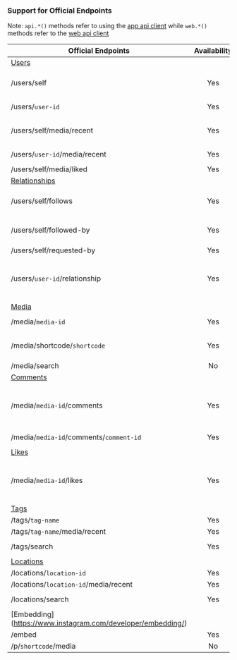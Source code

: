 ### Support for Official Endpoints

Note: ``api.*()`` methods refer to using the [app api client](instagram_private_api/) while ``web.*()`` methods refer to the [web api client](instagram_web_api/)

Official Endpoints | Availability | Notes |
 ------- | :----------: | ----- |
[Users](https://www.instagram.com/developer/endpoints/users/) | 
/users/self | Yes | [``api.current_user()``](https://instagram-private-api.readthedocs.io/en/latest/api.html#instagram_private_api.Client.current_user), [``web.user_info()``](https://instagram-private-api.readthedocs.io/en/latest/api.html#instagram_web_api.Client.user_info) with account userid
/users/``user-id`` | Yes | [``api.user_info()``](https://instagram-private-api.readthedocs.io/en/latest/api.html#instagram_private_api.Client.user_info), [``web.user_info()``](https://instagram-private-api.readthedocs.io/en/latest/api.html#instagram_web_api.Client.user_info)
/users/self/media/recent | Yes | Use [``api.user_feed()``](https://instagram-private-api.readthedocs.io/en/latest/api.html#instagram_web_api.Client.user_feed), [``web.user_feed()``](https://instagram-private-api.readthedocs.io/en/latest/api.html#instagram_web_api.Client.user_feed) with account userid
/users/``user-id``/media/recent | Yes | [``api.user_feed()``](https://instagram-private-api.readthedocs.io/en/latest/api.html#instagram_web_api.Client.user_feed), [``web.user_feed()``](https://instagram-private-api.readthedocs.io/en/latest/api.html#instagram_web_api.Client.user_feed)
/users/self/media/liked | Yes | [``api.feed_liked()``](https://instagram-private-api.readthedocs.io/en/latest/api.html#instagram_private_api.Client.feed_liked)
[Relationships](https://www.instagram.com/developer/endpoints/relationships/) | 
/users/self/follows | Yes | Use [``api.user_following()``](https://instagram-private-api.readthedocs.io/en/latest/api.html#instagram_private_api.Client.user_following), [``web.user_following()``](https://instagram-private-api.readthedocs.io/en/latest/api.html#instagram_web_api.Client.user_following) with account userid
/users/self/followed-by | Yes | Use [``api.user_followers()``](https://instagram-private-api.readthedocs.io/en/latest/api.html#instagram_private_api.Client.user_followers), [``web.user_followers()``](https://instagram-private-api.readthedocs.io/en/latest/api.html#instagram_web_api.Client.user_followers) with account userid
/users/self/requested-by | Yes | [``api.friendships_pending()``](https://instagram-private-api.readthedocs.io/en/latest/api.html#instagram_private_api.Client.friendships_pending)
/users/``user-id``/relationship | Yes | [``api.friendships_show()``](https://instagram-private-api.readthedocs.io/en/latest/api.html#instagram_private_api.Client.friendships_show), [``api.friendships_create()``](https://instagram-private-api.readthedocs.io/en/latest/api.html#instagram_private_api.Client.friendships_create), [``api.friendships_destroy()``](https://instagram-private-api.readthedocs.io/en/latest/api.html#instagram_private_api.Client.friendships_destroy), [``web.friendships_create()``](https://instagram-private-api.readthedocs.io/en/latest/api.html#instagram_web_api.Client.friendships_create), [``web.friendships_destroy()``](https://instagram-private-api.readthedocs.io/en/latest/api.html#instagram_web_api.Client.friendships_destroy)
[Media](https://www.instagram.com/developer/endpoints/media/) |
/media/``media-id`` | Yes | [``api.media_info()``](https://instagram-private-api.readthedocs.io/en/latest/api.html#instagram_private_api.Client.media_info), [``web.media_info()``](https://instagram-private-api.readthedocs.io/en/latest/api.html#instagram_web_api.Client.media_info)
/media/shortcode/``shortcode`` | Yes | Use [``api.oembed()``](https://instagram-private-api.readthedocs.io/en/latest/api.html#instagram_private_api.Client.oembed) to get the media_id and then call [``api.media_info()``](https://instagram-private-api.readthedocs.io/en/latest/api.html#instagram_web_api.Client.media_info) with it
/media/search | No
[Comments](https://www.instagram.com/developer/endpoints/comments/) |
/media/``media-id``/comments | Yes | [``api.media_comments()``](https://instagram-private-api.readthedocs.io/en/latest/api.html#instagram_private_api.Client.media_comments), [``api.media_n_comments()``](https://instagram-private-api.readthedocs.io/en/latest/api.html#instagram_private_api.Client.media_n_comments), [``api.post_comment()``](https://instagram-private-api.readthedocs.io/en/latest/api.html#instagram_private_api.Client.post_comment), [``web.media_comments()``](https://instagram-private-api.readthedocs.io/en/latest/api.html#instagram_web_api.Client.media_comments), [``web.post_comment()``](https://instagram-private-api.readthedocs.io/en/latest/api.html#instagram_web_api.Client.post_comment)
/media/``media-id``/comments/``comment-id`` | Yes | [``api.delete_comment()``](https://instagram-private-api.readthedocs.io/en/latest/api.html#instagram_web_api.Client.delete_comment), [``web.delete_comment()``](https://instagram-private-api.readthedocs.io/en/latest/api.html#instagram_web_api.Client.delete_comment)
[Likes](https://www.instagram.com/developer/endpoints/likes/) |
/media/``media-id``/likes | Yes | [``api.media_likers()``](https://instagram-private-api.readthedocs.io/en/latest/api.html#instagram_private_api.Client.media_likers), [``api.post_like()``](https://instagram-private-api.readthedocs.io/en/latest/api.html#instagram_private_api.Client.post_like), [``api.delete_like()``](https://instagram-private-api.readthedocs.io/en/latest/api.html#instagram_web_api.Client.delete_like), [``web.post_like()``](https://instagram-private-api.readthedocs.io/en/latest/api.html#instagram_web_api.Client.post_like), [``web.delete_like()``](https://instagram-private-api.readthedocs.io/en/latest/api.html#instagram_web_api.Client.delete_like)
[Tags](https://www.instagram.com/developer/endpoints/tags/) |
/tags/``tag-name`` | Yes | [``api.tag_info()``](https://instagram-private-api.readthedocs.io/en/latest/api.html#instagram_private_api.Client.tag_info)
/tags/``tag-name``/media/recent | Yes | [``api.feed_tag()``](https://instagram-private-api.readthedocs.io/en/latest/api.html#instagram_private_api.Client.feed_tag)
/tags/search | Yes | [``api.tag_search()``](https://instagram-private-api.readthedocs.io/en/latest/api.html#instagram_private_api.Client.tag_search), [``web.search()``](https://instagram-private-api.readthedocs.io/en/latest/api.html#instagram_web_api.Client.search)
[Locations](https://www.instagram.com/developer/endpoints/locations/) |
/locations/``location-id`` | Yes | [``api.location_info()``](https://instagram-private-api.readthedocs.io/en/latest/api.html#instagram_private_api.Client.location_info)
/locations/``location-id``/media/recent | Yes | [``api.feed_location()``](https://instagram-private-api.readthedocs.io/en/latest/api.html#instagram_private_api.Client.feed_location)
/locations/search | Yes | [``api.location_search()``](https://instagram-private-api.readthedocs.io/en/latest/api.html#instagram_private_api.Client.location_search), [``web.search()``](https://instagram-private-api.readthedocs.io/en/latest/api.html#instagram_web_api.Client.search)
[Embedding] (https://www.instagram.com/developer/embedding/) |
/embed | Yes | [``api.oembed()``](https://instagram-private-api.readthedocs.io/en/latest/api.html#instagram_private_api.Client.oembed)
/p/``shortcode``/media | No
